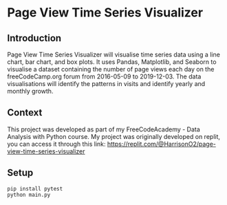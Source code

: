 # Page View Time Series Visualizer

## Introduction
Page View Time Series Visualizer will visualise time series data using a line chart, bar chart, and box plots. It uses Pandas, Matplotlib, and Seaborn to visualise a dataset containing the number of page views each day on the freeCodeCamp.org forum from 2016-05-09 to 2019-12-03. The data visualisations will identify the patterns in visits and identify yearly and monthly growth.

## Context
This project was developed as part of my FreeCodeAcademy - Data Analysis with Python course. My project was originally developed on replit, you can access it through this link: https://replit.com/@HarrisonO2/page-view-time-series-visualizer

## Setup
```
pip install pytest
python main.py
```

